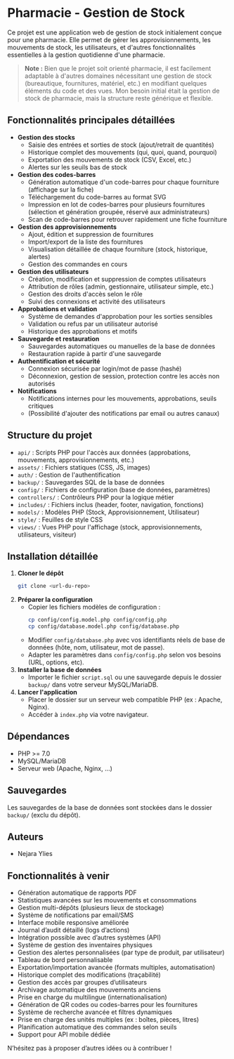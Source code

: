 # Pharmacie - Gestion de Stock

Ce projet est une application web de gestion de stock initialement conçue pour une pharmacie. Elle permet de gérer les approvisionnements, les mouvements de stock, les utilisateurs, et d'autres fonctionnalités essentielles à la gestion quotidienne d'une pharmacie.

> **Note :** Bien que le projet soit orienté pharmacie, il est facilement adaptable à d'autres domaines nécessitant une gestion de stock (bureautique, fournitures, matériel, etc.) en modifiant quelques éléments du code et des vues. Mon besoin initial était la gestion de stock de pharmacie, mais la structure reste générique et flexible.

## Fonctionnalités principales détaillées

- **Gestion des stocks**
  - Saisie des entrées et sorties de stock (ajout/retrait de quantités)
  - Historique complet des mouvements (qui, quoi, quand, pourquoi)
  - Exportation des mouvements de stock (CSV, Excel, etc.)
  - Alertes sur les seuils bas de stock
- **Gestion des codes-barres**
  - Génération automatique d'un code-barres pour chaque fourniture (affichage sur la fiche)
  - Téléchargement du code-barres au format SVG
  - Impression en lot de codes-barres pour plusieurs fournitures (sélection et génération groupée, réservé aux administrateurs)
  - Scan de code-barres pour retrouver rapidement une fiche fourniture
- **Gestion des approvisionnements**
  - Ajout, édition et suppression de fournitures
  - Import/export de la liste des fournitures
  - Visualisation détaillée de chaque fourniture (stock, historique, alertes)
  - Gestion des commandes en cours
- **Gestion des utilisateurs**
  - Création, modification et suppression de comptes utilisateurs
  - Attribution de rôles (admin, gestionnaire, utilisateur simple, etc.)
  - Gestion des droits d'accès selon le rôle
  - Suivi des connexions et activité des utilisateurs
- **Approbations et validation**
  - Système de demandes d'approbation pour les sorties sensibles
  - Validation ou refus par un utilisateur autorisé
  - Historique des approbations et motifs
- **Sauvegarde et restauration**
  - Sauvegardes automatiques ou manuelles de la base de données
  - Restauration rapide à partir d'une sauvegarde
- **Authentification et sécurité**
  - Connexion sécurisée par login/mot de passe (hashé)
  - Déconnexion, gestion de session, protection contre les accès non autorisés
- **Notifications**
  - Notifications internes pour les mouvements, approbations, seuils critiques
  - (Possibilité d'ajouter des notifications par email ou autres canaux)

## Structure du projet

- `api/` : Scripts PHP pour l'accès aux données (approbations, mouvements, approvisionnements, etc.)
- `assets/` : Fichiers statiques (CSS, JS, images)
- `auth/` : Gestion de l'authentification
- `backup/` : Sauvegardes SQL de la base de données
- `config/` : Fichiers de configuration (base de données, paramètres)
- `controllers/` : Contrôleurs PHP pour la logique métier
- `includes/` : Fichiers inclus (header, footer, navigation, fonctions)
- `models/` : Modèles PHP (Stock, Approvisionnement, Utilisateur)
- `style/` : Feuilles de style CSS
- `views/` : Vues PHP pour l'affichage (stock, approvisionnements, utilisateurs, visiteur)

## Installation détaillée

1. **Cloner le dépôt**
   ```bash
   git clone <url-du-repo>
   ```
2. **Préparer la configuration**
   - Copier les fichiers modèles de configuration :
     ```bash
     cp config/config.model.php config/config.php
     cp config/database.model.php config/database.php
     ```
   - Modifier `config/database.php` avec vos identifiants réels de base de données (hôte, nom, utilisateur, mot de passe).
   - Adapter les paramètres dans `config/config.php` selon vos besoins (URL, options, etc).
3. **Installer la base de données**
   - Importer le fichier `script.sql` ou une sauvegarde depuis le dossier `backup/` dans votre serveur MySQL/MariaDB.
4. **Lancer l'application**
   - Placer le dossier sur un serveur web compatible PHP (ex : Apache, Nginx).
   - Accéder à `index.php` via votre navigateur.

## Dépendances

- PHP >= 7.0
- MySQL/MariaDB
- Serveur web (Apache, Nginx, ...)

## Sauvegardes

Les sauvegardes de la base de données sont stockées dans le dossier `backup/` (exclu du dépôt).

## Auteurs

- Nejara Ylies

## Fonctionnalités à venir

- Génération automatique de rapports PDF
- Statistiques avancées sur les mouvements et consommations
- Gestion multi-dépôts (plusieurs lieux de stockage)
- Système de notifications par email/SMS
- Interface mobile responsive améliorée
- Journal d’audit détaillé (logs d’actions)
- Intégration possible avec d’autres systèmes (API)
- Système de gestion des inventaires physiques
- Gestion des alertes personnalisées (par type de produit, par utilisateur)
- Tableau de bord personnalisable
- Exportation/importation avancée (formats multiples, automatisation)
- Historique complet des modifications (traçabilité)
- Gestion des accès par groupes d’utilisateurs
- Archivage automatique des mouvements anciens
- Prise en charge du multilingue (internationalisation)
- Génération de QR codes ou codes-barres pour les fournitures
- Système de recherche avancée et filtres dynamiques
- Prise en charge des unités multiples (ex : boîtes, pièces, litres)
- Planification automatique des commandes selon seuils
- Support pour API mobile dédiée

N’hésitez pas à proposer d’autres idées ou à contribuer !